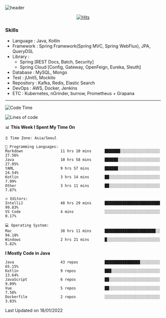 <!-- Github Profile Readme로 프로필 꾸미기 : https://zzsza.github.io/development/2020/07/10/make-github-profile-readme/ -->

<!-- github theme -->
  <!-- 
    ![header](https://capsule-render.vercel.app/api?type=slice&color=e0f0e3&height=150&section=header&text=beasy&fontSize=45)
  -->
  ![header](https://capsule-render.vercel.app/api?type=soft&color=e0f0e3&height=150&section=header&text=Choi-YongSeok&fontSize=55&animation=twinkling)


<!-- hits count : https://hits.seeyoufarm.com/ -->
<div align=center>
    
  [![Hits](https://hits.seeyoufarm.com/api/count/incr/badge.svg?url=https%3A%2F%2Fgithub.com%2Fchoi-ys&count_bg=%2379C83D&title_bg=%23555555&icon=&icon_color=%23E7E7E7&title=hits&edge_flat=false)](https://hits.seeyoufarm.com)

</div>


<!-- Committed Top Lang -->
<div align=center>
</div>


### Skills
 - Language : Java, Kotlin
 - Framework : Spring Framework(Spring MVC, Spring WebFlux), JPA, QueryDSL
 - Library : 
   - Spring [REST Docs, Batch, Security]
   - Spring Cloud [Config, Gateway, OpenFeign, Eureka, Sleuth]
 - Database : MySQL, Mongo
 - Test : jUnit5, Mockito
 - Repository : Kafka, Redis, Elastic Search
 - DevOps : AWS, Docker, Jenkins
 - ETC : Kubernetes, nGrinder, burrow, Prometheus + Grapana

---

<!--START_SECTION:waka-->
![Code Time](http://img.shields.io/badge/Code%20Time-1%2C951%20hrs%2056%20mins-blue)

![Lines of code](https://img.shields.io/badge/From%20Hello%20World%20I%27ve%20Written-208%20Thousand%20lines%20of%20code-blue)

📊 **This Week I Spent My Time On** 

```text
⌚︎ Time Zone: Asia/Seoul

💬 Programming Languages: 
Markdown                 11 hrs 10 mins      ███████░░░░░░░░░░░░░░░░░░   27.56% 
Java                     10 hrs 58 mins      ██████░░░░░░░░░░░░░░░░░░░   27.05% 
YAML                     9 hrs 57 mins       ██████░░░░░░░░░░░░░░░░░░░   24.54% 
Kotlin                   3 hrs 14 mins       ██░░░░░░░░░░░░░░░░░░░░░░░   7.99% 
Other                    3 hrs 11 mins       ██░░░░░░░░░░░░░░░░░░░░░░░   7.87%

🔥 Editors: 
IntelliJ                 40 hrs 29 mins      █████████████████████████   99.83% 
VS Code                  4 mins              ░░░░░░░░░░░░░░░░░░░░░░░░░   0.17%

💻 Operating System: 
Mac                      38 hrs 11 mins      ███████████████████████░░   94.18% 
Windows                  2 hrs 21 mins       █░░░░░░░░░░░░░░░░░░░░░░░░   5.82%

```

**I Mostly Code in Java** 

```text
Java                     43 repos            ████████████████░░░░░░░░░   65.15% 
Kotlin                   9 repos             ███░░░░░░░░░░░░░░░░░░░░░░   13.64% 
JavaScript               6 repos             ██░░░░░░░░░░░░░░░░░░░░░░░   9.09% 
Vue                      5 repos             ██░░░░░░░░░░░░░░░░░░░░░░░   7.58% 
Dockerfile               2 repos             ░░░░░░░░░░░░░░░░░░░░░░░░░   3.03%

```



 Last Updated on 18/01/2022
<!--END_SECTION:waka-->

<!-- 
![footer](https://capsule-render.vercel.app/api?section=footer&type=slice&color=e0f0e3)
-->

